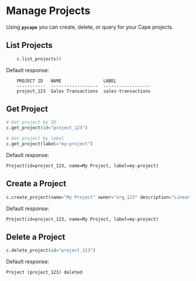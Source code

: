 # Manage Projects

Using **`pycape`** you can create, delete, or query for your Cape projects. 

## List Projects

```python
    c.list_projects()
```

Default response:

```shell
    PROJECT ID   NAME                LABEL
    -----------  ------------------  ------------------
    project_123  Sales Transactions  sales-transactions
```

## Get Project

```python
# Get project by ID
c.get_project(id="project_123")

# Get project by label
c.get_project(label="my-project")
```

Default response:

```shell
Project(id=project_123, name=My Project, label=my-project)
```

## Create a Project

```python
c.create_project(name="My Project" owner="org_123" description="Linear Regression model with amazorn.")
```

Default response:

```shell
Project(id=project_123, name=My Project, label=my-project)
```

## Delete a Project

```python
c.delete_project(id="project_123")
```

Default response:

```shell
Project (project_123) deleted
```
